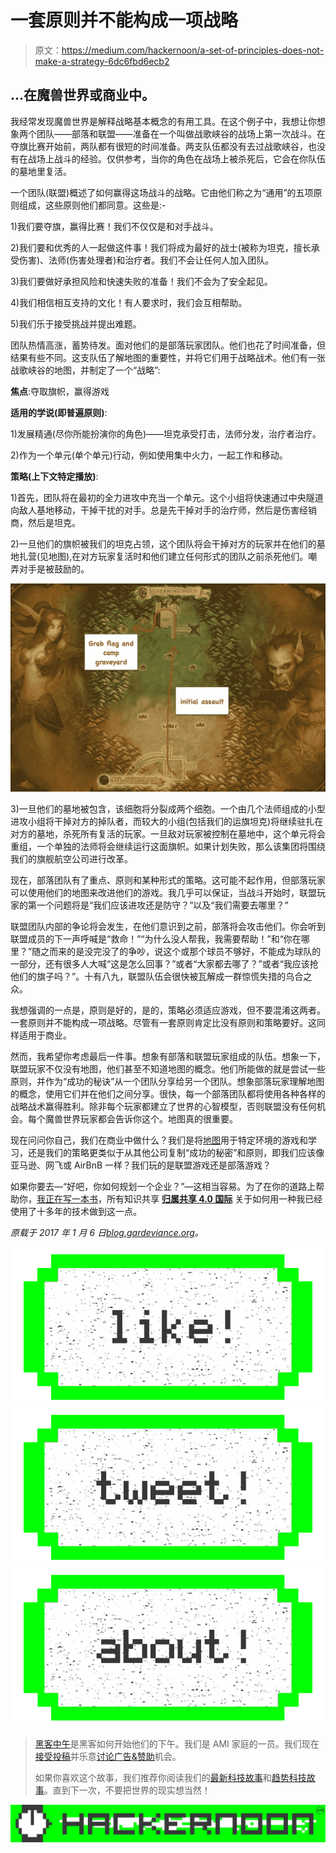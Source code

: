 # 一套原则并不能构成一项战略

> 原文：<https://medium.com/hackernoon/a-set-of-principles-does-not-make-a-strategy-6dc6fbd6ecb2>

## …在魔兽世界或商业中。

我经常发现魔兽世界是解释战略基本概念的有用工具。在这个例子中，我想让你想象两个团队——部落和联盟——准备在一个叫做战歌峡谷的战场上第一次战斗。在夺旗比赛开始前，两队都有很短的时间准备。两支队伍都没有去过战歌峡谷，也没有在战场上战斗的经验。仅供参考，当你的角色在战场上被杀死后，它会在你队伍的墓地里复活。

一个团队(联盟)概述了如何赢得这场战斗的战略。它由他们称之为“通用”的五项原则组成，这些原则他们都同意。这些是:-

1)我们要夺旗，赢得比赛！我们不仅仅是和对手战斗。

2)我们要和优秀的人一起做这件事！我们将成为最好的战士(被称为坦克，擅长承受伤害)、法师(伤害处理者)和治疗者。我们不会让任何人加入团队。

3)我们要做好承担风险和快速失败的准备！我们不会为了安全起见。

4)我们相信相互支持的文化！有人要求时，我们会互相帮助。

5)我们乐于接受挑战并提出难题。

团队热情高涨，蓄势待发。面对他们的是部落玩家团队。他们也花了时间准备，但结果有些不同。这支队伍了解地图的重要性，并将它们用于战略战术。他们有一张战歌峡谷的地图，并制定了一个“战略”:

**焦点**:夺取旗帜，赢得游戏

**适用的学说(即普遍原则)**:

1)发展精通(尽你所能扮演你的角色)——坦克承受打击，法师分发，治疗者治疗。

2)作为一个单元(单个单元)行动，例如使用集中火力，一起工作和移动。

**策略(上下文特定播放)**:

1)首先，团队将在最初的全力进攻中充当一个单元。这个小组将快速通过中央隧道向敌人基地移动，干掉干扰的对手。总是先干掉对手的治疗师，然后是伤害经销商，然后是坦克。

2)一旦他们的旗帜被我们的坦克占领，这个团队将会干掉对方的玩家并在他们的墓地扎营(见地图),在对方玩家复活时和他们建立任何形式的团队之前杀死他们。嘲弄对手是被鼓励的。

![](img/fe3a0209b2368cb029dded3540e42706.png)

3)一旦他们的墓地被包含，该细胞将分裂成两个细胞。一个由几个法师组成的小型进攻小组将干掉对方的掉队者，而较大的小组(包括我们的运旗坦克)将继续驻扎在对方的墓地，杀死所有复活的玩家。一旦敌对玩家被控制在墓地中，这个单元将会重组，一个单独的法师将会继续运行这面旗帜。如果计划失败，那么该集团将围绕我们的旗舰航空公司进行改革。

现在，部落团队有了重点、原则和某种形式的策略。这可能不起作用，但部落玩家可以使用他们的地图来改进他们的游戏。我几乎可以保证，当战斗开始时，联盟玩家的第一个问题将是“我们应该进攻还是防守？”以及“我们需要去哪里？”

联盟团队内部的争论将会发生，在他们意识到之前，部落将会攻击他们。你会听到联盟成员的下一声呼喊是“救命！”“为什么没人帮我，我需要帮助！”和“你在哪里？”随之而来的是没完没了的争吵，说这个或那个球员不够好，不能成为球队的一部分，还有很多人大喊“这是怎么回事？”或者“大家都去哪了？”或者“我应该抢他们的旗子吗？”。十有八九，联盟队伍会很快被瓦解成一群惊慌失措的乌合之众。

我想强调的一点是，原则是好的，是的，策略必须适应游戏，但不要混淆这两者。一套原则并不能构成一项战略。尽管有一套原则肯定比没有原则和策略要好。这同样适用于商业。

然而，我希望你考虑最后一件事。想象有部落和联盟玩家组成的队伍。想象一下，联盟玩家不仅没有地图，他们甚至不知道地图的概念。他们所能做的就是尝试一些原则，并作为“成功的秘诀”从一个团队分享给另一个团队。想象部落玩家理解地图的概念，使用它们并在他们之间分享。很快，每一个部落团队都将使用各种各样的战略战术赢得胜利。除非每个玩家都建立了世界的心智模型，否则联盟没有任何机会。每个魔兽世界玩家都会告诉你这个。地图真的很重要。

现在问问你自己，我们在商业中做什么？我们是将[地图](https://medium.com/wardleymaps)用于特定环境的游戏和学习，还是我们的策略更类似于从其他公司复制“成功的秘密”和原则，即我们应该像亚马逊、网飞或 AirBnB 一样？我们玩的是联盟游戏还是部落游戏？

如果你要去—“好吧，你如何规划一个企业？”—这相当容易。为了在你的道路上帮助你，[我正在写一本书](https://medium.com/wardleymaps)，所有知识共享 [**归属共享 4.0 国际**](http://creativecommons.org/licenses/by-sa/4.0/) 关于如何用一种我已经使用了十多年的技术做到这一点。

*原载于 2017 年 1 月 6 日*[*blog.gardeviance.org*](http://blog.gardeviance.org/2017/01/a-set-of-principles-does-not-make.html)*。*

[![](img/50ef4044ecd4e250b5d50f368b775d38.png)](http://bit.ly/HackernoonFB)[![](img/979d9a46439d5aebbdcdca574e21dc81.png)](https://goo.gl/k7XYbx)[![](img/2930ba6bd2c12218fdbbf7e02c8746ff.png)](https://goo.gl/4ofytp)

> [黑客中午](http://bit.ly/Hackernoon)是黑客如何开始他们的下午。我们是 AMI 家庭的一员。我们现在[接受投稿](http://bit.ly/hackernoonsubmission)并乐意[讨论广告&赞助](mailto:partners@amipublications.com)机会。
> 
> 如果你喜欢这个故事，我们推荐你阅读我们的[最新科技故事](http://bit.ly/hackernoonlatestt)和[趋势科技故事](https://hackernoon.com/trending)。直到下一次，不要把世界的现实想当然！

![](img/be0ca55ba73a573dce11effb2ee80d56.png)